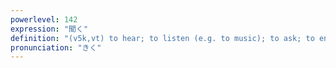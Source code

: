 ```yaml
---
powerlevel: 142
expression: "聞く"
definition: "(v5k,vt) to hear; to listen (e.g. to music); to ask; to enquire; to query; (P)"
pronunciation: "きく"
---
```

